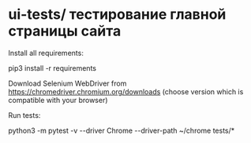# ui-tests/ тестирование главной страницы сайта

Install all requirements:

pip3 install -r requirements

Download Selenium WebDriver from https://chromedriver.chromium.org/downloads (choose version which is compatible with your browser)

Run tests:

python3 -m pytest -v --driver Chrome --driver-path ~/chrome tests/*
